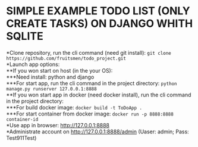 # SIMPLE EXAMPLE TODO LIST (ONLY CREATE TASKS) ON DJANGO WHITH SQLITE
*Clone repository, run the cli command (need git install): ```git clone https://github.com/fruitsmen/todo_project.git```  
*Launch app options:  
**If you won start on host (in the your OS):  
***Need install: python and django  
***For start app, run the cli command in the project directory: ```python manage.py runserver 127.0.0.1:8888```  
**If you won start app in docker (need docker install), run the cli command in the project directory:  
***For build docker image: ```docker build -t ToDoApp .```  
***For start container from docker image: ```docker run -p 8888:8888 container-id```  
*Use app in browser: http://127.0.0.1:8888  
*Administrate account on http://127.0.0.1:8888/admin (Uaser: admin; Pass: Test911Test)  
